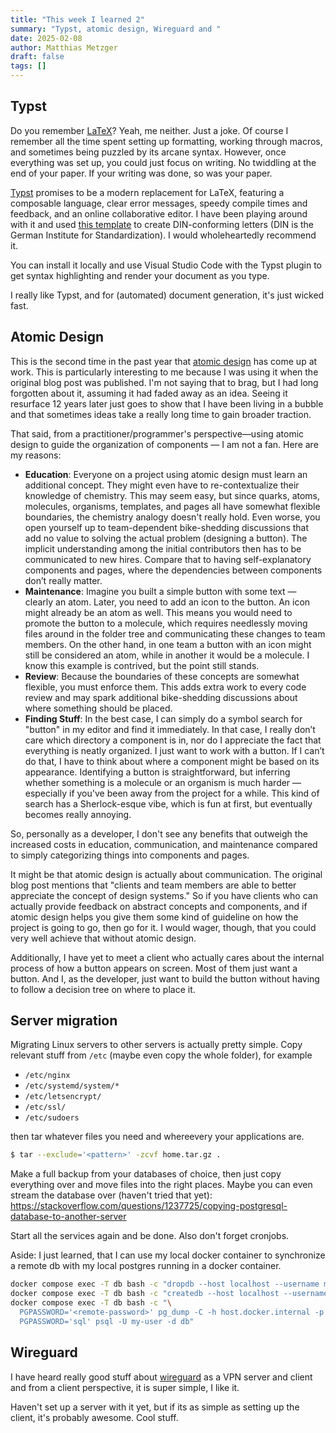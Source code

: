 ```yaml
---
title: "This week I learned 2"
summary: "Typst, atomic design, Wireguard and "
date: 2025-02-08
author: Matthias Metzger
draft: false
tags: []
---
```



## Typst

Do you remember [LaTeX][latex]? Yeah, me neither. Just a joke. Of
course I remember all the time spent setting up formatting, working
through macros, and sometimes being puzzled by its arcane
syntax. However, once everything was set up, you could just focus on
writing. No twiddling at the end of your paper. If your writing was
done, so was your paper.

[Typst][typst] promises to be a modern replacement for LaTeX,
featuring a composable language, clear error messages, speedy compile
times and feedback, and an online collaborative editor. I have been
playing around with it and used [this template][brief] to create
DIN-conforming letters (DIN is the German Institute for
Standardization). I would wholeheartedly recommend it.

You can install it locally and use Visual Studio Code with the Typst
plugin to get syntax highlighting and render your document as you
type.

I really like Typst, and for (automated) document generation, it's
just wicked fast.


## Atomic Design

This is the second time in the past year that [atomic design][atomic]
has come up at work. This is particularly interesting to me because I
was using it when the original blog post was published. I'm not saying
that to brag, but I had long forgotten about it, assuming it had faded
away as an idea. Seeing it resurface 12 years later just goes to show
that I have been living in a bubble and that sometimes ideas take a
really long time to gain broader traction.

That said, from a practitioner/programmer's perspective—using atomic
design to guide the organization of components — I am not a fan. Here
are my reasons:

- **Education**: Everyone on a project using atomic design must learn
  an additional concept. They might even have to re-contextualize
  their knowledge of chemistry. This may seem easy, but since quarks,
  atoms, molecules, organisms, templates, and pages all have somewhat
  flexible boundaries, the chemistry analogy doesn't really hold. Even
  worse, you open yourself up to team-dependent bike-shedding
  discussions that add no value to solving the actual problem
  (designing a button). The implicit understanding among the initial
  contributors then has to be communicated to new hires. Compare that
  to having self-explanatory components and pages, where the
  dependencies between components don’t really matter.
- **Maintenance**: Imagine you built a simple button with some text —
  clearly an atom. Later, you need to add an icon to the button. An
  icon might already be an atom as well. This means you would need to
  promote the button to a molecule, which requires needlessly moving
  files around in the folder tree and communicating these changes to
  team members. On the other hand, in one team a button with an icon
  might still be considered an atom, while in another it would be a
  molecule. I know this example is contrived, but the point still
  stands.
- **Review**: Because the boundaries of these concepts are somewhat
  flexible, you must enforce them. This adds extra work to every code
  review and may spark additional bike-shedding discussions about
  where something should be placed.
- **Finding Stuff**: In the best case, I can simply do a symbol search
  for "button" in my editor and find it immediately. In that case, I
  really don’t care which directory a component is in, nor do I
  appreciate the fact that everything is neatly organized. I just want
  to work with a button. If I can’t do that, I have to think about
  where a component might be based on its appearance. Identifying a
  button is straightforward, but inferring whether something is a
  molecule or an organism is much harder — especially if you've been
  away from the project for a while. This kind of search has a
  Sherlock-esque vibe, which is fun at first, but eventually becomes
  really annoying.

So, personally as a developer, I don't see any benefits that outweigh
the increased costs in education, communication, and maintenance
compared to simply categorizing things into components and pages.

It might be that atomic design is actually about communication. The
original blog post mentions that "clients and team members are able to
better appreciate the concept of design systems." So if you have
clients who can actually provide feedback on abstract concepts and
components, and if atomic design helps you give them some kind of
guideline on how the project is going to go, then go for it. I would
wager, though, that you could very well achieve that without atomic
design.

Additionally, I have yet to meet a client who actually cares about the
internal process of how a button appears on screen. Most of them just
want a button. And I, as the developer, just want to build the button
without having to follow a decision tree on where to place it.


## Server migration

Migrating Linux servers to other servers is actually pretty
simple. Copy relevant stuff from `/etc` (maybe even copy the whole
folder), for example

- `/etc/nginx`
- `/etc/systemd/system/*`
- `/etc/letsencrypt/`
- `/etc/ssl/`
- `/etc/sudoers`

then tar whatever files you need and whereevery your applications are.

```sh
$ tar --exclude='<pattern>' -zcvf home.tar.gz .
```

Make a full backup from your databases of choice, then just copy
everything over and move files into the right places. Maybe you can
even stream the database over (haven't tried that yet):
https://stackoverflow.com/questions/1237725/copying-postgresql-database-to-another-server

Start all the services again and be done. Also don't forget cronjobs.

Aside: I just learned, that I can use my local docker container to
synchronize a remote db with my local postgres running in a docker
container.

```sh
docker compose exec -T db bash -c "dropdb --host localhost --username my-user db"
docker compose exec -T db bash -c "createdb --host localhost --username my-user db"
docker compose exec -T db bash -c "\
  PGPASSWORD='<remote-password>' pg_dump -C -h host.docker.internal -p 5433 -U my-remote-user db | \
  PGPASSWORD='sql' psql -U my-user -d db"
```


## Wireguard

I have heard really good stuff about [wireguard][wireguard] as a VPN
server and client and from a client perspective, it is super simple, I
like it.

Haven't set up a server with it yet, but if its as simple as setting
up the client, it's probably awesome. Cool stuff.


[typst]: https://typst.app/
[latex]: https://www.latex-project.org/
[atomic]: https://bradfrost.com/blog/post/atomic-web-design/
[brief]: https://github.com/Sematre/typst-letter-pro
[wireguard]: https://www.wireguard.com/

